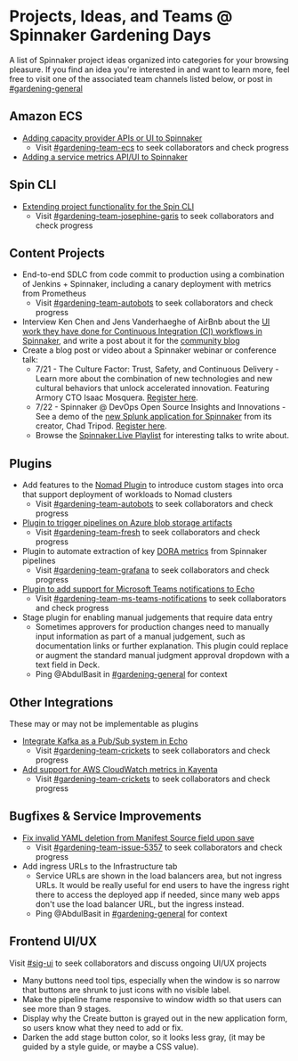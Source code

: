 # Projects, Ideas, and Teams @ Spinnaker Gardening Days

A list of Spinnaker project ideas organized into categories for your browsing pleasure. If you find an idea you're interested in and want to learn more, feel free to visit one of the associated team channels listed below, or post in [#gardening-general](https://spinnakerteam.slack.com/archives/CV4A90DPF)

## Amazon ECS
- [Adding capacity provider APIs or UI to Spinnaker](https://github.com/spinnaker/spinnaker/issues/5400#issuecomment-657258812)
  - Visit [#gardening-team-ecs](https://spinnakerteam.slack.com/archives/C017W527480) to seek collaborators and check progress
- [Adding a service metrics API/UI to Spinnaker](https://github.com/spinnaker/spinnaker/issues/5605#issuecomment-656920886)

## Spin CLI
- [Extending project functionality for the Spin CLI](https://trello.com/b/TZEErakm/extending-project-functionality-for-the-spin-cli)
  - Visit [#gardening-team-josephine-garis](https://spinnakerteam.slack.com/archives/C016P8K15AB) to seek collaborators and check progress

## Content Projects
- End-to-end SDLC from code commit to production using a combination of Jenkins + Spinnaker, including a canary deployment with metrics from Prometheus
  - Visit [#gardening-team-autobots](https://spinnakerteam.slack.com/archives/C016YHBQQLE) to seek collaborators and check progress
- Interview Ken Chen and Jens Vanderhaeghe of AirBnb about the [UI work they have done for Continuous Integration (CI) workflows in Spinnaker](https://spinnakerteam.slack.com/archives/CH3FMKA3U/p1591653051069400), and write a post about it for the [community blog](https://blog.spinnaker.io/)
- Create a blog post or video about a Spinnaker webinar or conference talk:
  - 7/21 - The Culture Factor: Trust, Safety, and Continuous Delivery - Learn more about the combination of new technologies and new cultural behaviors that unlock accelerated innovation. Featuring Armory CTO Isaac Mosquera. [Register here](https://cd.foundation/webinars/).
  - 7/22 - Spinnaker @ DevOps Open Source Insights and Innovations - See a demo of the [new Splunk application for Spinnaker](https://splunkbase.splunk.com/app/5135/) from its creator, Chad Tripod. [Register here](https://events.splunk.com/OpenSource22072020?utm_campaign=Global_FY21Q2_Glbl_Armory_OnlineEvnt_AppDev_EN_VirtEvnt_PromoE_Jun20&utm_content=Open%20Source%20Insights).
  - Browse the [Spinnaker.Live Playlist](https://www.youtube.com/playlist?list=PL4yLrwUObNkvO80Bjln8_DJXxQNSYrtEs) for interesting talks to write about.

## Plugins
- Add features to the [Nomad Plugin](https://github.com/hashicorp/nomad-spinnaker) to introduce custom stages into orca that support deployment of workloads to Nomad clusters
  - Visit [#gardening-team-autobots](https://spinnakerteam.slack.com/archives/C017JTAGGKB) to seek collaborators and check progress
- [Plugin to trigger pipelines on Azure blob storage artifacts](https://github.com/spinnaker/spinnaker/issues/3776)
  - Visit [#gardening-team-fresh](https://spinnakerteam.slack.com/archives/C017CF13A5A) to seek collaborators and check progress
- Plugin to automate extraction of key [DORA metrics](https://stelligent.com/2018/12/21/measuring-devops-success-with-four-key-metrics/) from Spinnaker pipelines
  - Visit [#gardening-team-grafana](https://spinnakerteam.slack.com/archives/C0180H97T9N) to seek collaborators and check progress
- [Plugin to add support for Microsoft Teams notifications to Echo](https://github.com/spinnaker/spinnaker/issues/5826)
  - Visit [#gardening-team-ms-teams-notifications](https://spinnakerteam.slack.com/archives/C0174Q285L6) to seek collaborators and check progress
- Stage plugin for enabling manual judgements that require data entry 
  - Sometimes approvers for production changes need to manually input information as part of a manual judgement, such as documentation links or further explanation. This plugin could replace or augment the standard manual judgment approval dropdown with a text field in Deck.
  - Ping @AbdulBasit in [#gardening-general](https://spinnakerteam.slack.com/archives/CV4A90DPF) for context

## Other Integrations
These may or may not be implementable as plugins
- [Integrate Kafka as a Pub/Sub system in Echo](https://github.com/spinnaker/spinnaker/issues/2117)
  - Visit [#gardening-team-crickets](https://spinnakerteam.slack.com/archives/C017489TB8B) to seek collaborators and check progress
- [Add support for AWS CloudWatch metrics in Kayenta](https://github.com/spinnaker/spinnaker/issues/5888)
  - Visit [#gardening-team-crickets](https://spinnakerteam.slack.com/archives/C017489TB8B) to seek collaborators and check progress

## Bugfixes & Service Improvements
- [Fix invalid YAML deletion from Manifest Source field upon save](https://github.com/spinnaker/spinnaker/issues/5357)
  - Visit [#gardening-team-issue-5357](https://spinnakerteam.slack.com/archives/C011ALS3F41) to seek collaborators and check progress
- Add ingress URLs to the Infrastructure tab
  - Service URLs are shown in the load balancers area, but not ingress URLs. It would be really useful for end users to have the ingress right there to access the deployed app if needed, since many web apps don't use the load balancer URL, but the ingress instead.
  - Ping @AbdulBasit in [#gardening-general](https://spinnakerteam.slack.com/archives/CV4A90DPF) for context
  
## Frontend UI/UX
Visit [#sig-ui](https://spinnakerteam.slack.com/archives/CH3FMKA3U) to seek collaborators and discuss ongoing UI/UX projects 

- Many buttons need tool tips, especially when the window is so narrow that buttons are shrunk to just icons with no visible label.
- Make the pipeline frame responsive to window width so that users can see more than 9 stages.
- Display why the Create button is grayed out in the new application form, so users know what they need to add or fix.
- Darken the add stage button color, so it looks less gray, (it may be guided by a style guide, or maybe a CSS value).



